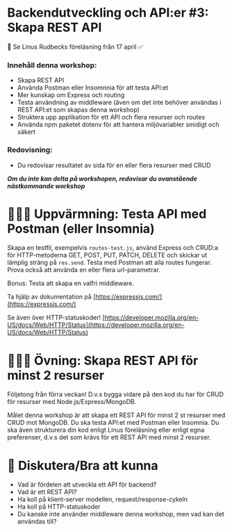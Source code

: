 
# Backendutveckling och API:er #3: Skapa REST API

👋 Se Linus Rudbecks föreläsning från 17 april ✅ 

### Innehåll denna workshop:

* Skapa REST API
* Använda Postman eller Insomnnia för att testa API:et
* Mer kunskap om Express och routing
* Testa användning av middleware (även om det inte behöver användas i REST API:et som skapas denna workshop)
* Struktera upp applikation för ett API och flera resurser och routes
* Använda npm paketet dotenv för att hantera miljövariabler smidigt och säkert

### Redovisning:
* Du redovisar resultatet av sida för en eller flera resurser med CRUD

***Om du inte kan delta på workshopen, redovisar du ovanstående nästkommande workshop***

# 👩🏽‍💻 Uppvärmning: Testa API med Postman (eller Insomnia)


Skapa en testfil, exempelvis ```routes-test.js```, använd Express och CRUD:a för HTTP-metoderna GET, POST, PUT, PATCH, DELETE och skickar ut lämplig sträng på ```res.send```. Testa med Postman att alla routes fungerar. Prova också att använda en eller flera url-parametrar.

Bonus: Testa att skapa en valfri middleware. 

Ta hjälp av dokumentation på [https://expressjs.com/](https://expressjs.com/)

Se även över HTTP-statuskoder! [https://developer.mozilla.org/en-US/docs/Web/HTTP/Status](https://developer.mozilla.org/en-US/docs/Web/HTTP/Status)


# 👩🏽‍💻 Övning: Skapa REST API för minst 2 resurser

Följetong från förra veckan! D.v.s bygga vidare på den kod du har för CRUD för resurser med Node.js/Express/MongoDB.

Målet denna workshop är att skapa ett REST API för minst 2 st resurser med CRUD mot MongoDB. Du ska testa API:et med Postman eller Insomnia. 
Du ska även strukturera din kod enligt Linus föreläsning eller enligt egna preferenser, d.v.s det som krävs för ett REST API med minst 2 resurser.

# 💬 Diskutera/Bra att kunna

* Vad är fördelen att utveckla ett API för backend?
* Vad är ett REST API?
* Ha koll på klient-server modellen, request/response-cykeln
* Ha koll på HTTP-statuskoder
* Du kanske inte använder middleware denna workshop, men vad kan det användas till?


